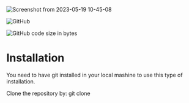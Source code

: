 ![Screenshot from 2023-05-19 10-45-08](https://github.com/klein528/Calculator/assets/88459146/5f7ab6ce-c10a-4ff4-8eac-efe233156e40)

![GitHub](https://img.shields.io/github/license/klein528/Calculator?color=green&logo=MIT)

![GitHub code size in bytes](https://img.shields.io/github/languages/code-size/klein528/Calculator)

<h1>Installation</h1>
<p>You need to have git installed in your local mashine to use this type of installation.</p>

<p>Clone the repository by: git clone </p>
